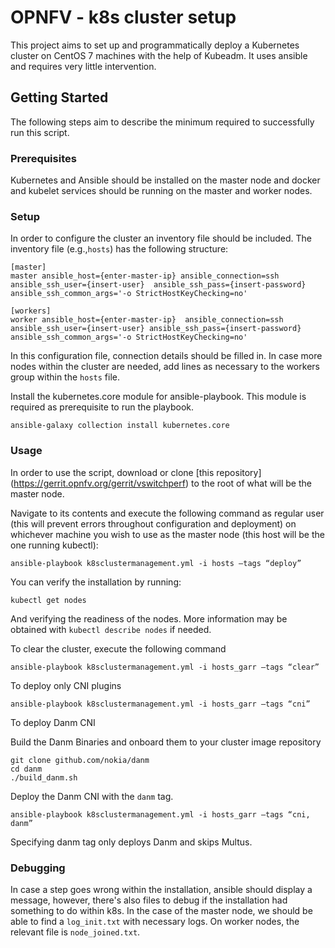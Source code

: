 # OPNFV - k8s cluster setup

This project aims to set up and programmatically deploy a Kubernetes cluster on CentOS 7 machines with the help of Kubeadm. It uses ansible and requires very little intervention.

## Getting Started
The following steps aim to describe the minimum required to successfully run this script.


### Prerequisites

Kubernetes and Ansible should be installed on the master node and docker and kubelet services should be running on the master and worker nodes.


### Setup
In order to configure the cluster an inventory file should be included. The inventory file (e.g.,`hosts`) has the following structure:

```
[master]
master ansible_host={enter-master-ip} ansible_connection=ssh ansible_ssh_user={insert-user}  ansible_ssh_pass={insert-password} ansible_ssh_common_args='-o StrictHostKeyChecking=no'

[workers]
worker ansible_host={enter-master-ip}  ansible_connection=ssh ansible_ssh_user={insert-user} ansible_ssh_pass={insert-password} ansible_ssh_common_args='-o StrictHostKeyChecking=no'

```
In this configuration file, connection details should be filled in. In case more nodes within the cluster are needed, add lines as necessary to the workers group within the `hosts` file.

Install the kubernetes.core module for ansible-playbook. This module is required as prerequisite to run the playbook.

```
ansible-galaxy collection install kubernetes.core
```


### Usage
In order to use the script, download or clone [this repository] (https://gerrit.opnfv.org/gerrit/vswitchperf) to the root of what will be the master node.

Navigate to its contents and execute the following command as regular user (this will prevent errors throughout configuration and deployment) on whichever machine you wish to use as the master node (this host will be the one running kubectl):

```
ansible-playbook k8sclustermanagement.yml -i hosts –tags “deploy”

```
You can verify the installation by running:
```
kubectl get nodes
```
And verifying the readiness of the nodes. More information may be obtained with `kubectl describe nodes` if needed.


To clear the cluster, execute the following command

```
ansible-playbook k8sclustermanagement.yml -i hosts_garr –tags “clear” 
```

To deploy only CNI plugins

```
ansible-playbook k8sclustermanagement.yml -i hosts_garr –tags “cni” 
```

To deploy Danm CNI

Build the Danm Binaries and onboard them to your cluster image repository

```
git clone github.com/nokia/danm
cd danm
./build_danm.sh
```

Deploy the Danm CNI with the `danm` tag.

```
ansible-playbook k8sclustermanagement.yml -i hosts_garr –tags “cni, danm” 
```

Specifying danm tag only deploys Danm and skips Multus.


### Debugging

In case a step goes wrong within the installation, ansible should display a message, however, there's also files to debug if the installation had something to do within k8s. In the case of the master node, we should be able to find a `log_init.txt` with necessary logs. On worker nodes, the relevant file is `node_joined.txt`.
